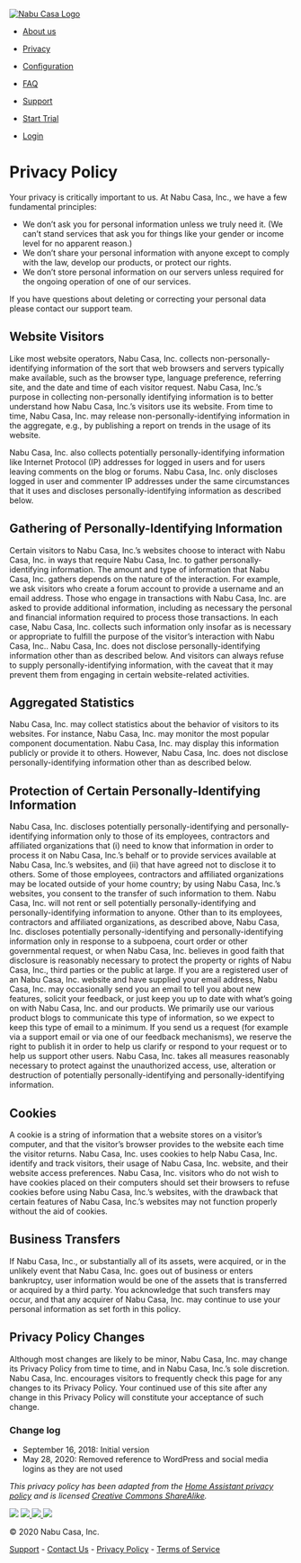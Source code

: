  [![Nabu Casa Logo](/img/logo-two-column.svg)](https://www.nabucasa.com/) 

*   [About us](https://www.nabucasa.com/about//)
*   [Privacy](https://www.nabucasa.com/privacy//)
*   [Configuration](https://www.nabucasa.com/config//)
*   [FAQ](https://www.nabucasa.com/faq//)
*   [Support](https://www.nabucasa.com/support//)

*   [Start Trial](https://auth.nabucasa.com/signup?redirect_uri=https://account.nabucasa.com&response_type=code&client_id=615cqgr6bcsb7lhvkmfuceqsqu)
*   [Login](https://auth.nabucasa.com/login?redirect_uri=https://account.nabucasa.com&response_type=code&client_id=615cqgr6bcsb7lhvkmfuceqsqu)

Privacy Policy
==============

Your privacy is critically important to us. At Nabu Casa, Inc., we have a few fundamental principles:

*   We don’t ask you for personal information unless we truly need it. (We can’t stand services that ask you for things like your gender or income level for no apparent reason.)
*   We don’t share your personal information with anyone except to comply with the law, develop our products, or protect our rights.
*   We don’t store personal information on our servers unless required for the ongoing operation of one of our services.

If you have questions about deleting or correcting your personal data please contact our support team.

Website Visitors
----------------

Like most website operators, Nabu Casa, Inc. collects non-personally-identifying information of the sort that web browsers and servers typically make available, such as the browser type, language preference, referring site, and the date and time of each visitor request. Nabu Casa, Inc.’s purpose in collecting non-personally identifying information is to better understand how Nabu Casa, Inc.’s visitors use its website. From time to time, Nabu Casa, Inc. may release non-personally-identifying information in the aggregate, e.g., by publishing a report on trends in the usage of its website.

Nabu Casa, Inc. also collects potentially personally-identifying information like Internet Protocol (IP) addresses for logged in users and for users leaving comments on the blog or forums. Nabu Casa, Inc. only discloses logged in user and commenter IP addresses under the same circumstances that it uses and discloses personally-identifying information as described below.

Gathering of Personally-Identifying Information
-----------------------------------------------

Certain visitors to Nabu Casa, Inc.’s websites choose to interact with Nabu Casa, Inc. in ways that require Nabu Casa, Inc. to gather personally-identifying information. The amount and type of information that Nabu Casa, Inc. gathers depends on the nature of the interaction. For example, we ask visitors who create a forum account to provide a username and an email address. Those who engage in transactions with Nabu Casa, Inc. are asked to provide additional information, including as necessary the personal and financial information required to process those transactions. In each case, Nabu Casa, Inc. collects such information only insofar as is necessary or appropriate to fulfill the purpose of the visitor’s interaction with Nabu Casa, Inc.. Nabu Casa, Inc. does not disclose personally-identifying information other than as described below. And visitors can always refuse to supply personally-identifying information, with the caveat that it may prevent them from engaging in certain website-related activities.

Aggregated Statistics
---------------------

Nabu Casa, Inc. may collect statistics about the behavior of visitors to its websites. For instance, Nabu Casa, Inc. may monitor the most popular component documentation. Nabu Casa, Inc. may display this information publicly or provide it to others. However, Nabu Casa, Inc. does not disclose personally-identifying information other than as described below.

Protection of Certain Personally-Identifying Information
--------------------------------------------------------

Nabu Casa, Inc. discloses potentially personally-identifying and personally-identifying information only to those of its employees, contractors and affiliated organizations that (i) need to know that information in order to process it on Nabu Casa, Inc.’s behalf or to provide services available at Nabu Casa, Inc.’s websites, and (ii) that have agreed not to disclose it to others. Some of those employees, contractors and affiliated organizations may be located outside of your home country; by using Nabu Casa, Inc.’s websites, you consent to the transfer of such information to them. Nabu Casa, Inc. will not rent or sell potentially personally-identifying and personally-identifying information to anyone. Other than to its employees, contractors and affiliated organizations, as described above, Nabu Casa, Inc. discloses potentially personally-identifying and personally-identifying information only in response to a subpoena, court order or other governmental request, or when Nabu Casa, Inc. believes in good faith that disclosure is reasonably necessary to protect the property or rights of Nabu Casa, Inc., third parties or the public at large. If you are a registered user of an Nabu Casa, Inc. website and have supplied your email address, Nabu Casa, Inc. may occasionally send you an email to tell you about new features, solicit your feedback, or just keep you up to date with what’s going on with Nabu Casa, Inc. and our products. We primarily use our various product blogs to communicate this type of information, so we expect to keep this type of email to a minimum. If you send us a request (for example via a support email or via one of our feedback mechanisms), we reserve the right to publish it in order to help us clarify or respond to your request or to help us support other users. Nabu Casa, Inc. takes all measures reasonably necessary to protect against the unauthorized access, use, alteration or destruction of potentially personally-identifying and personally-identifying information.

Cookies
-------

A cookie is a string of information that a website stores on a visitor’s computer, and that the visitor’s browser provides to the website each time the visitor returns. Nabu Casa, Inc. uses cookies to help Nabu Casa, Inc. identify and track visitors, their usage of Nabu Casa, Inc. website, and their website access preferences. Nabu Casa, Inc. visitors who do not wish to have cookies placed on their computers should set their browsers to refuse cookies before using Nabu Casa, Inc.’s websites, with the drawback that certain features of Nabu Casa, Inc.’s websites may not function properly without the aid of cookies.

Business Transfers
------------------

If Nabu Casa, Inc., or substantially all of its assets, were acquired, or in the unlikely event that Nabu Casa, Inc. goes out of business or enters bankruptcy, user information would be one of the assets that is transferred or acquired by a third party. You acknowledge that such transfers may occur, and that any acquirer of Nabu Casa, Inc. may continue to use your personal information as set forth in this policy.

Privacy Policy Changes
----------------------

Although most changes are likely to be minor, Nabu Casa, Inc. may change its Privacy Policy from time to time, and in Nabu Casa, Inc.’s sole discretion. Nabu Casa, Inc. encourages visitors to frequently check this page for any changes to its Privacy Policy. Your continued use of this site after any change in this Privacy Policy will constitute your acceptance of such change.

### Change log

*   September 16, 2018: Initial version
*   May 28, 2020: Removed reference to WordPress and social media logins as they are not used

_This privacy policy has been adapted from the [Home Assistant privacy policy](https://home-assistant.io/privacy/) and is licensed [Creative Commons ShareAlike](https://creativecommons.org/licenses/by-sa/4.0/)._

 [![](/img/icons/home-assistant.png)](https://www.home-assistant.io/) [ ![](/img/icons/github-circle.png) ](https://github.com/nabucasa) [ ![](/img/icons/facebook-box.png) ](https://www.facebook.com/NabuCasa) [![](/img/icons/twitter.png)](https://twitter.com/nabucasa) 

© 2020 Nabu Casa, Inc.

[Support](https://www.nabucasa.com/support) - [Contact Us](mailto:hello@nabucasa.com) - [Privacy Policy](https://www.nabucasa.com/privacy_policy) - [Terms of Service](https://www.nabucasa.com/tos)